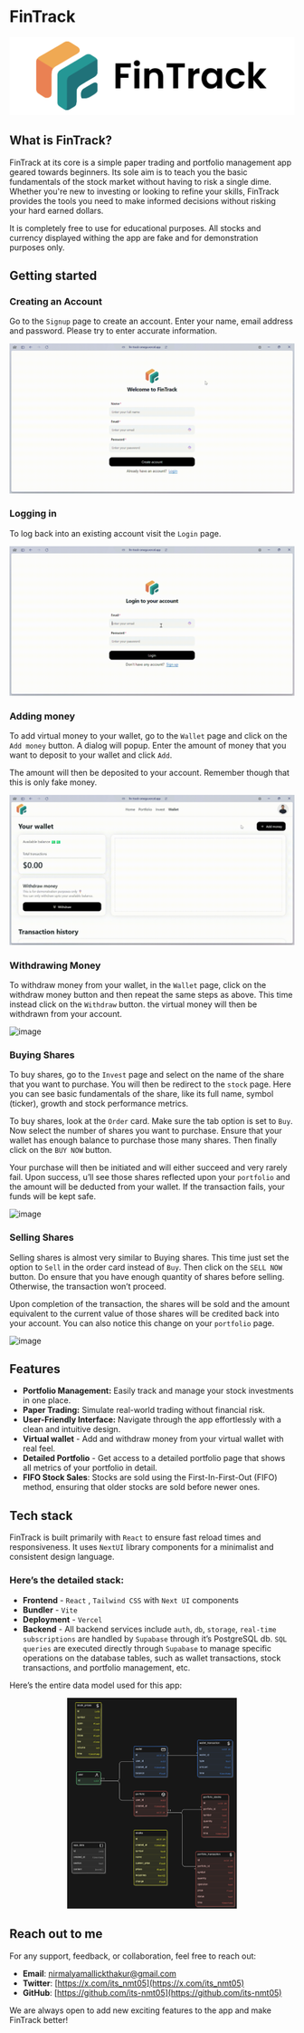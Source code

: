 # FinTrack

<div align="center">
  <img src="./assets/logo_lg.svg">
</div>

## What is FinTrack?

FinTrack at its core is a simple paper trading and portfolio management app geared towards beginners. Its sole aim is to teach you the basic fundamentals of the stock market without having to risk a single dime. Whether you're new to investing or looking to refine your skills, FinTrack provides the tools you need to make informed decisions without risking your hard earned dollars.

It is completely free to use for educational purposes. All stocks and currency displayed withing the app are fake and for demonstration purposes only.

## Getting started

### Creating an Account

Go to the `Signup` page to create an account. Enter your name, email address and password. Please try to enter accurate information.

![image](./assets/signup.gif)

### Logging in

To log back into an existing account visit the `Login` page.

![image](./assets/login.gif)

### Adding money

To add virtual money to your wallet, go to the `Wallet` page and click on the `Add money` button. A dialog will popup. Enter the amount of money that you want to deposit to your wallet and click `Add`.

The amount will then be deposited to your account. Remember though that this is only fake money.

![image](./assets/add_money.gif)

### Withdrawing Money

To withdraw money from your wallet, in the `Wallet` page, click on the withdraw money button and then repeat the same steps as above. This time instead click on the `Withdraw` button. the virtual money will then be withdrawn from your account.

![image](./assets/withdraw_money.gif)

### Buying Shares

To buy shares, go to the `Invest` page and select on the name of the share that you want to purchase. You will then be redirect to the `stock` page. Here you can see basic fundamentals of the share, like its full name, symbol (ticker), growth and stock performance metrics.

To buy shares, look at the `Order` card. Make sure the tab option is set to `Buy`. Now select the number of shares you want to purchase. Ensure that your wallet has enough balance to purchase those many shares. Then finally click on the `BUY NOW` button.

Your purchase will then be initiated and will either succeed and very rarely fail. Upon success, u’ll see those shares reflected upon your `portfolio` and the amount will be deducted from your wallet. If the transaction fails, your funds will be kept safe.

![image](./assets/buy_share.gif)

### Selling Shares

Selling shares is almost very similar to Buying shares. This time just set the option to `Sell` in the order card instead of `Buy`. Then click on the `SELL NOW` button. Do ensure that you have enough quantity of shares before selling. Otherwise, the transaction won’t proceed.

Upon completion of the transaction, the shares will be sold and the amount equivalent to the current value of those shares will be credited back into your account. You can also notice this change on your `portfolio` page.

![image](./assets/sell_share.gif)

## Features

- **Portfolio Management:** Easily track and manage your stock investments in one place.
- **Paper Trading:** Simulate real-world trading without financial risk.
- **User-Friendly Interface:** Navigate through the app effortlessly with a clean and intuitive design.
- **Virtual wallet** - Add and withdraw money from your virtual wallet with real feel.
- **Detailed Portfolio** - Get access to a detailed portfolio page that shows all metrics of your portfolio in detail.
- **FIFO Stock Sales**: Stocks are sold using the First-In-First-Out (FIFO) method, ensuring that older stocks are sold before newer ones.

## Tech stack

FinTrack is built primarily with `React` to ensure fast reload times and responsiveness. It uses `NextUI` library components for a minimalist and consistent design language.

### Here’s the detailed stack:

- **Frontend** - `React` , `Tailwind CSS` with `Next UI` components
- **Bundler** - `Vite`
- **Deployment** - `Vercel`
- **Backend** - All backend services include `auth`, `db`, `storage`, `real-time subscriptions` are handled by `Supabase` through it’s PostgreSQL db.
  `SQL queries` are executed directly through `Supabase` to manage specific operations on the database tables, such as wallet transactions, stock transactions, and portfolio management, etc.

Here’s the entire data model used for this app:

<div align="center">
  <img src="./assets/data_model.svg" width="300px">
</div>

## Reach out to me

For any support, feedback, or collaboration, feel free to reach out:

- **Email**: nirmalyamallickthakur@gmail.com
- **Twitter**: [https://x.com/its_nmt05](https://x.com/its_nmt05)
- **GitHub**: [https://github.com/its-nmt05](https://github.com/its-nmt05)

We are always open to add new exciting features to the app and make FinTrack better!
